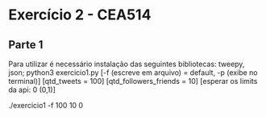 Exercício 2 - CEA514
=================

Parte 1
-----------------

Para utilizar é necessário instalação das seguintes bibliotecas: tweepy, json;
python3 exercicio1.py [-f (escreve em arquivo) = default, -p (exibe no terminal)] 
						[qtd_tweets = 100] [qtd_followers_friends = 10] [esperar os limits da api: 0 (0,1)]

./exercicio1 -f 100 10 0
